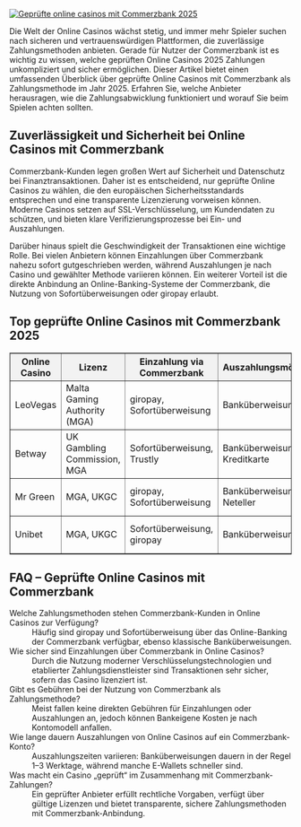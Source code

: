 [![Geprüfte online casinos mit Commerzbank 2025](https://123-caf.pages.dev/gitsignup.png)](https://vrmoo.ru/Bt82HjjY)

<p>Die Welt der Online Casinos wächst stetig, und immer mehr Spieler suchen nach sicheren und vertrauenswürdigen Plattformen, die zuverlässige Zahlungsmethoden anbieten. Gerade für Nutzer der Commerzbank ist es wichtig zu wissen, welche geprüften Online Casinos 2025 Zahlungen unkompliziert und sicher ermöglichen. Dieser Artikel bietet einen umfassenden Überblick über geprüfte Online Casinos mit Commerzbank als Zahlungsmethode im Jahr 2025. Erfahren Sie, welche Anbieter herausragen, wie die Zahlungsabwicklung funktioniert und worauf Sie beim Spielen achten sollten.</p>  <h2>Zuverlässigkeit und Sicherheit bei Online Casinos mit Commerzbank</h2> <p>Commerzbank-Kunden legen großen Wert auf Sicherheit und Datenschutz bei Finanztransaktionen. Daher ist es entscheidend, nur geprüfte Online Casinos zu wählen, die den europäischen Sicherheitsstandards entsprechen und eine transparente Lizenzierung vorweisen können. Moderne Casinos setzen auf SSL-Verschlüsselung, um Kundendaten zu schützen, und bieten klare Verifizierungsprozesse bei Ein- und Auszahlungen.</p> <p>Darüber hinaus spielt die Geschwindigkeit der Transaktionen eine wichtige Rolle. Bei vielen Anbietern können Einzahlungen über Commerzbank nahezu sofort gutgeschrieben werden, während Auszahlungen je nach Casino und gewählter Methode variieren können. Ein weiterer Vorteil ist die direkte Anbindung an Online-Banking-Systeme der Commerzbank, die Nutzung von Sofortüberweisungen oder giropay erlaubt.</p>  <h2>Top geprüfte Online Casinos mit Commerzbank 2025</h2>  <table border="1" cellpadding="8" cellspacing="0" style="border-collapse: collapse; width: 100%; max-width: 700px;">   <thead>     <tr style="background-color:#f2f2f2;">       <th>Online Casino</th>       <th>Lizenz</th>       <th>Einzahlung via Commerzbank</th>       <th>Auszahlungsmöglichkeiten</th>       <th>Besonderheiten</th>     </tr>   </thead>   <tbody>     <tr>       <td>LeoVegas</td>       <td>Malta Gaming Authority (MGA)</td>       <td>giropay, Sofortüberweisung</td>       <td>Banküberweisung, eWallets</td>       <td>Sehr gute mobile App, schnelle Auszahlungen</td>     </tr>     <tr>       <td>Betway</td>       <td>UK Gambling Commission, MGA</td>       <td>Sofortüberweisung, Trustly</td>       <td>Banküberweisung, Kreditkarte</td>       <td>Breites Spielangebot, hohe Sicherheitsstandards</td>     </tr>     <tr>       <td>Mr Green</td>       <td>MGA, UKGC</td>       <td>giropay, Sofortüberweisung</td>       <td>Banküberweisung, Skrill, Neteller</td>       <td>Ausgezeichneter Kundensupport, Spielerschutz</td>     </tr>     <tr>       <td>Unibet</td>       <td>MGA, UKGC</td>       <td>Sofortüberweisung, giropay</td>       <td>Banküberweisung, eWallets</td>       <td>Vielfältige Zahlungsmittel, seriös</td>     </tr>   </tbody> </table>  <h2>FAQ – Geprüfte Online Casinos mit Commerzbank</h2> <dl>   <dt>Welche Zahlungsmethoden stehen Commerzbank-Kunden in Online Casinos zur Verfügung?</dt>   <dd>Häufig sind giropay und Sofortüberweisung über das Online-Banking der Commerzbank verfügbar, ebenso klassische Banküberweisungen.</dd>    <dt>Wie sicher sind Einzahlungen über Commerzbank in Online Casinos?</dt>   <dd>Durch die Nutzung moderner Verschlüsselungstechnologien und etablierter Zahlungsdienstleister sind Transaktionen sehr sicher, sofern das Casino lizenziert ist.</dd>    <dt>Gibt es Gebühren bei der Nutzung von Commerzbank als Zahlungsmethode?</dt>   <dd>Meist fallen keine direkten Gebühren für Einzahlungen oder Auszahlungen an, jedoch können Bankeigene Kosten je nach Kontomodell anfallen.</dd>    <dt>Wie lange dauern Auszahlungen von Online Casinos auf ein Commerzbank-Konto?</dt>   <dd>Auszahlungszeiten variieren: Banküberweisungen dauern in der Regel 1–3 Werktage, während manche E-Wallets schneller sind.</dd>    <dt>Was macht ein Casino „geprüft“ im Zusammenhang mit Commerzbank-Zahlungen?</dt>   <dd>Ein geprüfter Anbieter erfüllt rechtliche Vorgaben, verfügt über gültige Lizenzen und bietet transparente, sichere Zahlungsmethoden mit Commerzbank-Anbindung.</dd> </dl>